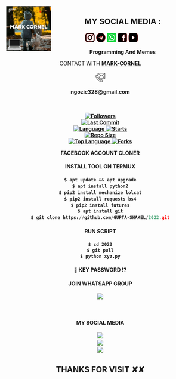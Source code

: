 <img src="https://github.com/GUPTA-SHAKEL/GUPTA/blob/main/IMAGE/GUPTA-SHAKEL.gif" width="120" height="120" align="left">
<center>
  
  
 
   ##  MY SOCIAL MEDIA : <br>

<a href="https://Instagram.com/mark.cornel97" target="_blank"><img src="https://github.com/GUPTA-SHAKEL/GUPTA/blob/main/IMAGE/instagram.png" alt="alt text" width="25" height="25"></a> 
<a href="https://t.me/+fIHWKZnJ-ZpkMTNh"><img src="https://github.com/Azim-vau/Azim-vau/blob/main/IMAGE/telegram.png" alt="alt text" width="25" height="25"></a>
<a href="wa.me/+2347013107449"><img src="https://github.com/GUPTA-SHAKEL/GUPTA/blob/main/IMAGE/WhatsApp.png" alt="alt text" width="25" height="25"></a>
<a href="https://www.facebook.com/Clinton.ngozi68" target="_blank"><img src="https://github.com/GUPTA-SHAKEL/GUPTA/blob/main/IMAGE/facebook.png" alt="alt text" width="25" height="25"></a> <a href="https://youtube.com/MARK-TECH"><img src="https://github.com/GUPTA-SHAKEL/GUPTA/blob/main/IMAGE/youtube.png" alt="alt text" width="25" height="25"></a> 
&nbsp;&nbsp;     &nbsp;&nbsp;    &nbsp;&nbsp;   &nbsp;&nbsp;   &nbsp;&nbsp;
  
____Programming And Memes____

CONTACT WITH <a href="https://github.com/GUPTA-SHAKEL"><b>MARK-CORNEL </a> </br><br>
<img src="https://github.com/GUPTA-SHAKEL/GUPTA/blob/main/IMAGE/contact.png" alt="alt text" width="25" height="25"> <br>
<p>ngozic328@gmail.com</p>  <br> <br> 


<a href="https://github.com/GUPTA-SHAKEL/followers">
<img title="Followers" src="https://img.shields.io/github/followers/GUPTA-SHAKEL?label=Followers&color=blue&style=flat-square"></a>

<br>
  <a href="https://github.com/GUPTA-SHAKEL/termux-style/stargazers/">
  <a href="https://github.com/GUPTA-SHAKEL/Mark-Tech">
    <img alt="Last Commit" src="https://img.shields.io/github/last-commit/GUPTA-SHAKEL/Mark-Tech.svg"/>
  </a>
<br>
  <a href="https://github.com/GUPTA-SHAKEL/Mark-Tech">
    <img alt="Language" src="https://img.shields.io/github/languages/count/GUPTA-SHAKEL/Mark-Tech.svg"/>
  </a>
  <a href="https://github.com/GUPTA-SHAKEL/Mark-Tech">
    <img alt="Starts" src="https://img.shields.io/github/stars/GUPTA-SHAKEL/Mark-Tech.svg"/>
  </a>
<br>
<a href="https://github.com/GUPTA-SHAKEL/Mark-Tech">
    <img alt="Repo Size" src="https://img.shields.io/github/repo-size/GUPTA-SHAKEL/Mark-Tech.svg"/>
  </a>
<br>
<a href="https://github.com/GUPTA-SHAKEL/Mark-Tech">
    <img alt="Top Language" src="https://img.shields.io/github/languages/top/GUPTA-SHAKEL/Mark-Tech.svg"/> <a                                                                                                        href="https://github.com/GUPTA-SHAKEL/Mark-Tech">
    <img alt="Forks" src="https://img.shields.io/github/forks/GUPTA-SHAKEL/Mark-Tech.svg"/>
  </a>
</div>

</br>
<p align="center">
      FACEBOOK ACCOUNT CLONER
</p>

#### INSTALL TOOL ON TERMUX
```python
$ apt update && apt upgrade
$ apt install python2
$ pip2 install mechanize lolcat
$ pip2 install requests bs4
$ pip2 install futures
$ apt install git
$ git clone https://github.com/GUPTA-SHAKEL/2022.git
```
#### RUN SCRIPT
```python2
$ cd 2022
$ git pull
$ python xyz.py
```
#### :closed_lock_with_key: KEY PASSWORD ⁉️

#### JOIN WHATSAPP GROUP <br>
[![](https://img.shields.io/badge/WhatsApp-25D366?style=for-the-badge&logo=whatsapp&logoColor=white)](https://chat.whatsapp.com/DDnQ3U4zDyRDCd7cpjiXT4)

<br>

#### MY SOCIAL MEDIA

[![](https://img.shields.io/badge/Github-black?logo=Github&logoColor=red&labelColor=black)](https://github.com/GUPTA-SHAKEL) <br>
[![](https://img.shields.io/badge/Facebook-black?logo=Facebook&logoColor=red&labelColor=black)](https://www.facebook.com/Clinton.ngozi68) <br>
[![](https://img.shields.io/badge/Instagram-black?logo=Instagram&logoColor=red&labelColor=black)](https://www.instagram.com/mark.cornel97) <br>


<h2> THANKS FOR VISIT ✘✘ <h2\>
